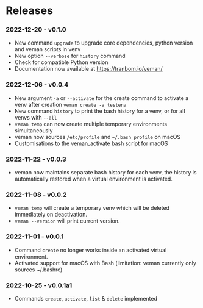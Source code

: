 # Releases

### 2022-12-20 - v0.1.0
- New command `upgrade` to upgrade core dependencies, python version and veman scripts in venv
- New option `--verbose` for `history` command
- Check for compatible Python version
- Documentation now available at https://tranbom.io/veman/


### 2022-12-06 - v0.0.4
- New argument `-a` or `--activate` for the create command to activate a venv after creation `veman create -a testenv`
- New command `history` to print the bash history for a venv, or for all venvs with `--all`
- `veman temp` can now create multiple temporary environments simultaneously
- veman now sources `/etc/profile` and `~/.bash_profile` on macOS
- Customisations to the veman_activate bash script for macOS


### 2022-11-22 - v0.0.3
- veman now maintains separate bash history for each venv, the history is automatically restored when a virtual environment is activated.


### 2022-11-08 - v0.0.2
- `veman temp` will create a temporary venv which will be deleted immediately on deactivation.
- `veman --version` will print current version.


### 2022-11-01 - v0.0.1
- Command `create` no longer works inside an activated virtual environment.
- Activated support for macOS with Bash (limitation: veman currently only sources ~/.bashrc)


### 2022-10-25 - v0.0.1a1
- Commands `create`, `activate`, `list` & `delete` implemented
